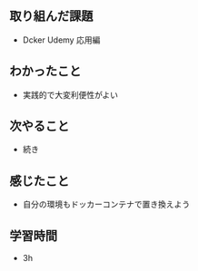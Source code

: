 ## 取り組んだ課題
- Dcker Udemy 応用編

## わかったこと
- 実践的で大変利便性がよい

## 次やること
- 続き

## 感じたこと
- 自分の環境もドッカーコンテナで置き換えよう

## 学習時間
- 3h
